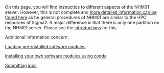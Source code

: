 On this page, you will find instructios to different aspects of the NHM01 server. However, this is not complete and [more detailed information can be found here](https://documentation.sigma2.no/) as he general procedures of NHM01 are similar to the HPC resources of Sigma2. A major difference is that there is only one partition on the NHM01 server. Please see the [introductions](Introduction.md) for this.

Additional information concern:

[Loading pre-installed software modules](Modules.md)

[Installing your own software modules using conda]()

[Submitting jobs](Submitting.md)
